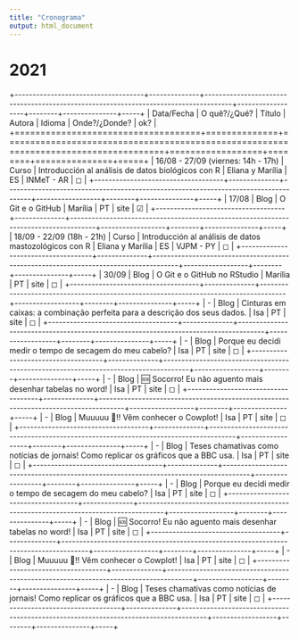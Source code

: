 ```yaml
---
title: "Cronograma"
output: html_document
---
```


# 2021

+------------------------------------+--------------+-------------------------------------------------------------------------------------+------------------+--------+---------------+-----+
| Data/Fecha                         | O quê?/¿Qué? | Título                                                                              | Autora           | Idioma | Onde?/¿Donde? | ok? |
+====================================+==============+=====================================================================================+==================+========+===============+=====+
| 16/08 - 27/09 (viernes: 14h - 17h) | Curso        | Introducción al análisis de datos biológicos con R                                  | Eliana y Marília | ES     | INMeT - AR    | ◻   |
+------------------------------------+--------------+-------------------------------------------------------------------------------------+------------------+--------+---------------+-----+
| 17/08                              | Blog         | O Git e o GitHub                                                                    | Marília          | PT     | site          | ☑   |
+------------------------------------+--------------+-------------------------------------------------------------------------------------+------------------+--------+---------------+-----+
| 18/09 - 22/09 (18h - 21h)          | Curso        | Introducción al análisis de datos mastozológicos con R                              | Eliana y Marília | ES     | VJPM - PY     | ◻   |
+------------------------------------+--------------+-------------------------------------------------------------------------------------+------------------+--------+---------------+-----+
| 30/09                              | Blog         | O Git e o GitHub no RStudio                                                         | Marília          | PT     | site          | ◻   |
+------------------------------------+--------------+-------------------------------------------------------------------------------------+------------------+--------+---------------+-----+
| \-                                 | Blog         | Cinturas em caixas: a combinação perfeita para a descrição dos seus dados.          | Isa              | PT     | site          | ◻   |
+------------------------------------+--------------+-------------------------------------------------------------------------------------+------------------+--------+---------------+-----+
| \-                                 | Blog         | Porque eu decidi medir o tempo de secagem do meu cabelo?                            | Isa              | PT     | site          | ◻   |
+------------------------------------+--------------+-------------------------------------------------------------------------------------+------------------+--------+---------------+-----+
| \-                                 | Blog         | 🆘 Socorro! Eu não aguento mais desenhar tabelas no word!                            | Isa              | PT     | site          | ◻   |
+------------------------------------+--------------+-------------------------------------------------------------------------------------+------------------+--------+---------------+-----+
| \-                                 | Blog         | Muuuuu 🐄!! Vêm conhecer o Cowplot!                                                  | Isa              | PT     | site          | ◻   |
+------------------------------------+--------------+-------------------------------------------------------------------------------------+------------------+--------+---------------+-----+
| \-                                 | Blog         | Teses chamativas como notícias de jornais! Como replicar os gráficos que a BBC usa. | Isa              | PT     | site          | ◻   |
+------------------------------------+--------------+-------------------------------------------------------------------------------------+------------------+--------+---------------+-----+
| \-                                 | Blog         | Porque eu decidi medir o tempo de secagem do meu cabelo?                            | Isa              | PT     | site          | ◻   |
+------------------------------------+--------------+-------------------------------------------------------------------------------------+------------------+--------+---------------+-----+
| \-                                 | Blog         | 🆘 Socorro! Eu não aguento mais desenhar tabelas no word!                            | Isa              | PT     | site          | ◻   |
+------------------------------------+--------------+-------------------------------------------------------------------------------------+------------------+--------+---------------+-----+
| \-                                 | Blog         | Muuuuu 🐄!! Vêm conhecer o Cowplot!                                                  | Isa              | PT     | site          | ◻   |
+------------------------------------+--------------+-------------------------------------------------------------------------------------+------------------+--------+---------------+-----+
| \-                                 | Blog         | Teses chamativas como notícias de jornais! Como replicar os gráficos que a BBC usa. | Isa              | PT     | site          | ◻   |
+------------------------------------+--------------+-------------------------------------------------------------------------------------+------------------+--------+---------------+-----+
